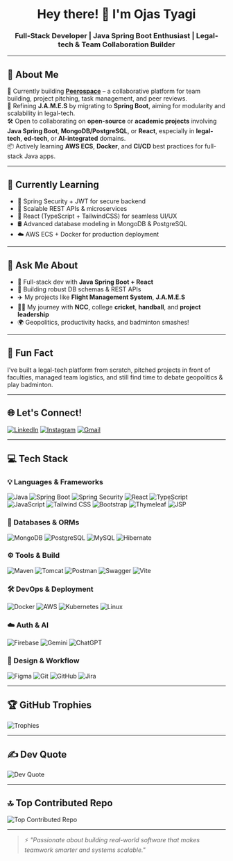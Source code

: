 <h1 align="center">Hey there! 👋 I'm Ojas Tyagi</h1>
<h3 align="center">Full-Stack Developer | Java Spring Boot Enthusiast | Legal-tech & Team Collaboration Builder</h3>

---

## 💫 About Me

🚀 Currently building **[Peerospace](https://github.com/ojasvatstyagi/peerospace)** – a collaborative platform for team building, project pitching, task management, and peer reviews.<br>
🔧 Refining **J.A.M.E.S** by migrating to **Spring Boot**, aiming for modularity and scalability in legal-tech.<br>
🛠️ Open to collaborating on **open-source** or **academic projects** involving **Java Spring Boot**, **MongoDB/PostgreSQL**, or **React**, especially in **legal-tech**, **ed-tech**, or **AI-integrated** domains.<br>
📦 Actively learning **AWS ECS**, **Docker**, and **CI/CD** best practices for full-stack Java apps.<br>

---

## 🧠 Currently Learning
- 🔐 Spring Security + JWT for secure backend
- 🧩 Scalable REST APIs & microservices
- 🎨 React (TypeScript + TailwindCSS) for seamless UI/UX
- 🛢️ Advanced database modeling in MongoDB & PostgreSQL
- ☁️ AWS ECS + Docker for production deployment

---

## 💬 Ask Me About
- 🔁 Full-stack dev with **Java Spring Boot + React**
- 🧱 Building robust DB schemas & REST APIs
- ✈️ My projects like **Flight Management System**, **J.A.M.E.S**
- 💂‍♂️ My journey with **NCC**, college **cricket**, **handball**, and **project leadership**
- 🌍 Geopolitics, productivity hacks, and badminton smashes!

---

## 🎯 Fun Fact

I’ve built a legal-tech platform from scratch, pitched projects in front of faculties, managed team logistics, and still find time to debate geopolitics & play badminton.

---

## 🌐 Let's Connect!

[![LinkedIn](https://img.shields.io/badge/ojas--tyagi-%230077B5.svg?style=flat&logo=linkedin&logoColor=white)](https://linkedin.com/in/ojas-tyagi)
[![Instagram](https://img.shields.io/badge/@ojas__tyagi-E4405F?style=flat&logo=instagram&logoColor=white)](https://instagram.com/ojas__tyagi)
[![Gmail](https://img.shields.io/badge/Gmail-D14836?style=flat&logo=gmail&logoColor=white)](mailto:ojastyagi753@gmail.com)

---

## 💻 Tech Stack

### 💡 Languages & Frameworks
![Java](https://img.shields.io/badge/Java-ED8B00?style=flat&logo=java&logoColor=white)
![Spring Boot](https://img.shields.io/badge/SpringBoot-6DB33F?style=flat&logo=spring&logoColor=white)
![Spring Security](https://img.shields.io/badge/Spring%20Security-6DB33F?style=flat&logo=springsecurity&logoColor=white)
![React](https://img.shields.io/badge/React-61DAFB?style=flat&logo=react&logoColor=black)
![TypeScript](https://img.shields.io/badge/TypeScript-3178C6?style=flat&logo=typescript&logoColor=white)
![JavaScript](https://img.shields.io/badge/JavaScript-F7DF1E?style=flat&logo=javascript&logoColor=black)
![Tailwind CSS](https://img.shields.io/badge/TailwindCSS-38B2AC?style=flat&logo=tailwind-css&logoColor=white)
![Bootstrap](https://img.shields.io/badge/Bootstrap-7952B3?style=flat&logo=bootstrap&logoColor=white)
![Thymeleaf](https://img.shields.io/badge/Thymeleaf-005C0F?style=flat&logo=thymeleaf&logoColor=white)
![JSP](https://img.shields.io/badge/JSP-%23FF1709?style=flat&logo=java&logoColor=white)

### 🧩 Databases & ORMs
![MongoDB](https://img.shields.io/badge/MongoDB-4ea94b?style=flat&logo=mongodb&logoColor=white)
![PostgreSQL](https://img.shields.io/badge/PostgreSQL-316192?style=flat&logo=postgresql&logoColor=white)
![MySQL](https://img.shields.io/badge/MySQL-4479A1?style=flat&logo=mysql&logoColor=white)
![Hibernate](https://img.shields.io/badge/Hibernate-59666C?style=flat&logo=hibernate&logoColor=white)

### ⚙️ Tools & Build
![Maven](https://img.shields.io/badge/Maven-C71A36?style=flat&logo=apachemaven&logoColor=white)
![Tomcat](https://img.shields.io/badge/Tomcat-F8DC75?style=flat&logo=apachetomcat&logoColor=black)
![Postman](https://img.shields.io/badge/Postman-FF6C37?style=flat&logo=postman&logoColor=white)
![Swagger](https://img.shields.io/badge/Swagger-85EA2D?style=flat&logo=swagger&logoColor=black)
![Vite](https://img.shields.io/badge/Vite-646CFF?style=flat&logo=vite&logoColor=white)

### 🛠️ DevOps & Deployment
![Docker](https://img.shields.io/badge/Docker-2496ED?style=flat&logo=docker&logoColor=white)
![AWS](https://img.shields.io/badge/AWS-FF9900?style=flat&logo=amazonaws&logoColor=white)
![Kubernetes](https://img.shields.io/badge/Kubernetes-326CE5?style=flat&logo=kubernetes&logoColor=white)
![Linux](https://img.shields.io/badge/Linux-FCC624?style=flat&logo=linux&logoColor=black)

### ☁️ Auth & AI
![Firebase](https://img.shields.io/badge/Firebase-FFCA28?style=flat&logo=firebase&logoColor=black)
![Gemini](https://img.shields.io/badge/Gemini%20AI-4285F4?style=flat&logo=google&logoColor=white)
![ChatGPT](https://img.shields.io/badge/ChatGPT-10a37f?style=flat&logo=openai&logoColor=white)

### 🎨 Design & Workflow
![Figma](https://img.shields.io/badge/Figma-F24E1E?style=flat&logo=figma&logoColor=white)
![Git](https://img.shields.io/badge/Git-F05032?style=flat&logo=git&logoColor=white)
![GitHub](https://img.shields.io/badge/GitHub-181717?style=flat&logo=github&logoColor=white)
![Jira](https://img.shields.io/badge/Jira-0052CC?style=flat&logo=jira&logoColor=white)


---

## 🏆 GitHub Trophies

![Trophies](https://github-profile-trophy.vercel.app/?username=ojasvatstyagi&theme=algolia&no-bg=true&margin-w=8)

---

## ✍️ Dev Quote

![Dev Quote](https://quotes-github-readme.vercel.app/api?type=horizontal&theme=merko)

---

## 🔝 Top Contributed Repo

![Top Contributed Repo](https://github-contributor-stats.vercel.app/api?username=ojasvatstyagi&limit=5&theme=react&combine_all_yearly_contributions=true)

---

> ⚡ *"Passionate about building real-world software that makes teamwork smarter and systems scalable."*
